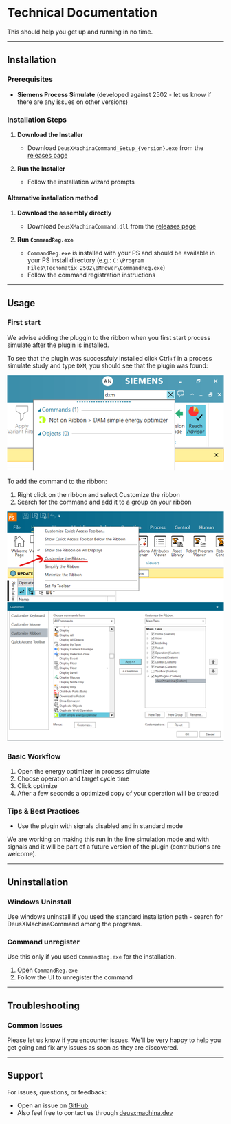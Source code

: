 # Technical Documentation

This should help you get up and running in no time.

---

## Installation

### Prerequisites
- **Siemens Process Simulate** (developed against 2502 - let us know if there are any issues on other versions)

### Installation Steps

1. **Download the Installer**
   - Download `DeusXMachinaCommand_Setup_{version}.exe` from the [releases page](https://github.com/deusXmachina-dev/ProcessSimulatePlugin/releases)

2. **Run the Installer**
   - Follow the installation wizard prompts

#### Alternative installation method

1. **Download the assembly directly**
   - Download `DeusXMachinaCommand.dll` from the [releases page](https://github.com/deusXmachina-dev/ProcessSimulatePlugin/releases)

2. **Run `CommandReg.exe`**
   - `CommandReg.exe` is installed with your PS and should be available in your PS install directory (e.g.: `C:\Program Files\Tecnomatix_2502\eMPower\CommandReg.exe`)
   - Follow the command registration instructions

---

## Usage

### First start

We advise adding the pluggin to the ribbon when you first start process simulate after the plugin is installed.

To see that the plugin was successfuly installed click Ctrl+f in a process simulate study and type `DXM`, you should see that the plugin was found:

  
![DXM Plugin Found Example](ReadmeScreenshots/not-on-ribbon.png)

To add the command to the ribbon:

1. Right click on the ribbon and select Customize the ribbon
2. Search for the command and add it to a group on your ribbon

![Customize Ribbon](ReadmeScreenshots/customize-ribbon.png)
![Add Plugin to Ribbon](ReadmeScreenshots/add-plugin-to-ribbon.png)


### Basic Workflow

1. Open the energy optimizer in process simulate
2. Choose operation and target cycle time
3. Click optimize
4. After a few seconds a optimized copy of your operation will be created


### Tips & Best Practices

- Use the plugin with signals disabled and in standard mode

We are working on making this run in the line simulation mode and with signals and it will be part of a future version of the plugin (contributions are welcome).

---

## Uninstallation

### Windows Uninstall

Use windows uninstall if you used the standard installation path - search for DeusXMachinaCommand among the programs.

### Command unregister

Use this only if you used `CommandReg.exe` for the installation.

1. Open `CommandReg.exe`
2. Follow the UI to unregister the command


---

## Troubleshooting

### Common Issues

Please let us know if you encounter issues. We'll be very happy to help you get going and fix any issues as soon as they are discovered.

---

## Support

For issues, questions, or feedback:
- Open an issue on [GitHub](https://github.com/deusXmachina-dev/ProcessSimulatePlugin/issues)
- Also feel free to contact us through [deusxmachina.dev](https://deusxmachina.dev/)

